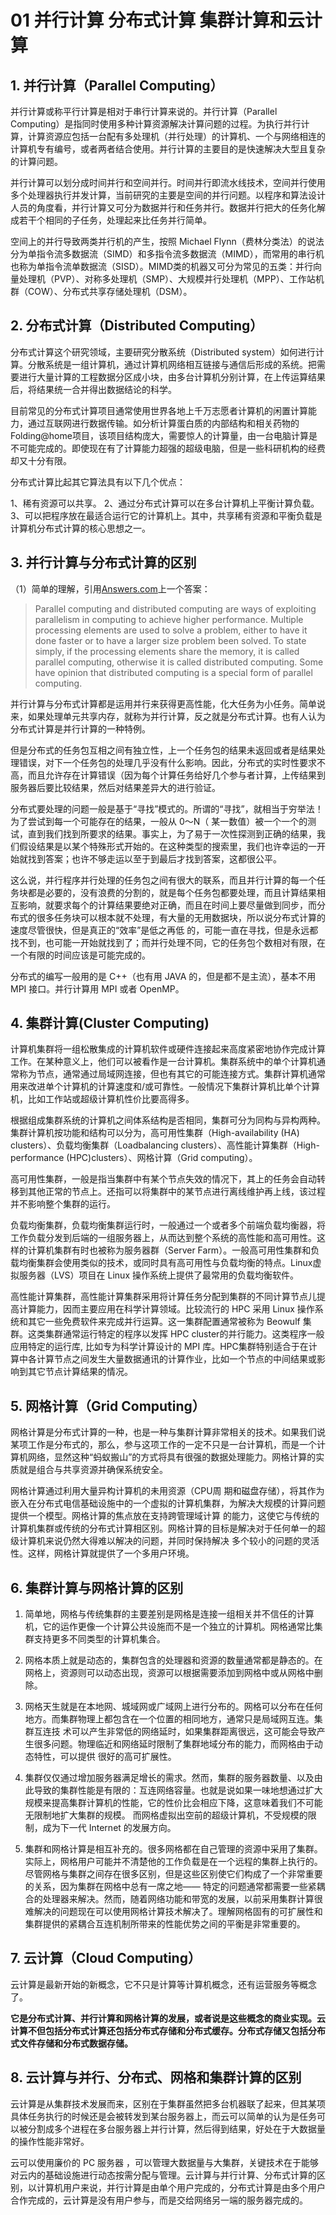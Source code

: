 
# 01 并行计算 分布式计算 集群计算和云计算

## 1. 并行计算（Parallel Computing）　　

并行计算或称平行计算是相对于串行计算来说的。并行计算（Parallel Computing）是指同时使用多种计算资源解决计算问题的过程。为执行并行计算，计算资源应包括一台配有多处理机（并行处理）的计算机、一个与网络相连的计算机专有编号，或者两者结合使用。并行计算的主要目的是快速解决大型且复杂的计算问题。

并行计算可以划分成时间并行和空间并行。时间并行即流水线技术，空间并行使用多个处理器执行并发计算，当前研究的主要是空间的并行问题。以程序和算法设计人员的角度看，并行计算又可分为数据并行和任务并行。数据并行把大的任务化解成若干个相同的子任务，处理起来比任务并行简单。

空间上的并行导致两类并行机的产生，按照 Michael Flynn（费林分类法）的说法分为单指令流多数据流（SIMD）和多指令流多数据流（MIMD），而常用的串行机也称为单指令流单数据流（SISD）。MIMD类的机器又可分为常见的五类：并行向量处理机（PVP）、对称多处理机（SMP）、大规模并行处理机（MPP）、工作站机群（COW）、分布式共享存储处理机（DSM）。



## 2. 分布式计算（Distributed Computing）

分布式计算这个研究领域，主要研究分散系统（Distributed system）如何进行计算。分散系统是一组计算机，通过计算机网络相互链接与通信后形成的系统。把需要进行大量计算的工程数据分区成小块，由多台计算机分别计算，在上传运算结果后，将结果统一合并得出数据结论的科学。

目前常见的分布式计算项目通常使用世界各地上千万志愿者计算机的闲置计算能力，通过互联网进行数据传输。如分析计算蛋白质的内部结构和相关药物的 Folding@home项目，该项目结构庞大，需要惊人的计算量，由一台电脑计算是不可能完成的。即使现在有了计算能力超强的超级电脑，但是一些科研机构的经费却又十分有限。

分布式计算比起其它算法具有以下几个优点：


1、稀有资源可以共享。
2、通过分布式计算可以在多台计算机上平衡计算负载。
3、可以把程序放在最适合运行它的计算机上。其中，共享稀有资源和平衡负载是计算机分布式计算的核心思想之一。



## 3. 并行计算与分布式计算的区别

（1）简单的理解，引用[Answers.com](http://www.answers.com/)上一个答案：

> Parallel computing and distributed computing are ways of exploiting parallelism in computing to achieve higher performance. Multiple processing elements are used to solve a problem, either to have it done faster or to have a larger size problem been solved. To state simply, if the processing elements share the memory, it is called parallel computing, otherwise it is called distributed computing. Some have opinion that distributed computing is a special form of parallel computing.

并行计算与分布式计算都是运用并行来获得更高性能，化大任务为小任务。简单说来，如果处理单元共享内存，就称为并行计算，反之就是分布式计算。也有人认为分布式计算是并行计算的一种特例。

但是分布式的任务包互相之间有独立性，上一个任务包的结果未返回或者是结果处理错误，对下一个任务包的处理几乎没有什么影响。因此，分布式的实时性要求不高，而且允许存在计算错误（因为每个计算任务给好几个参与者计算，上传结果到服务器后要比较结果，然后对结果差异大的进行验证。

分布式要处理的问题一般是基于“寻找”模式的。所谓的“寻找”，就相当于穷举法！为了尝试到每一个可能存在的结果，一般从 0～N（ 某一数值）被一个一个的测试，直到我们找到所要求的结果。事实上，为了易于一次性探测到正确的结果，我们假设结果是以某个特殊形式开始的。在这种类型的搜索里，我们也许幸运的一开始就找到答案；也许不够走运以至于到最后才找到答案，这都很公平。

这么说，并行程序并行处理的任务包之间有很大的联系，而且并行计算的每一个任务块都是必要的，没有浪费的分割的，就是每个任务包都要处理，而且计算结果相互影响，就要求每个的计算结果要绝对正确，而且在时间上要尽量做到同步，而分布式的很多任务块可以根本就不处理，有大量的无用数据块，所以说分布式计算的速度尽管很快，但是真正的“效率”是低之再低 的，可能一直在寻找，但是永远都找不到，也可能一开始就找到了；而并行处理不同，它的任务包个数相对有限，在一个有限的时间应该是可能完成的。

分布式的编写一般用的是 C++（也有用 JAVA 的，但是都不是主流），基本不用 MPI 接口。并行计算用 MPI 或者 OpenMP。



## 4. 集群计算(Cluster Computing)

计算机集群将一组松散集成的计算机软件或硬件连接起来高度紧密地协作完成计算工作。在某种意义上，他们可以被看作是一台计算机。集群系统中的单个计算机通常称为节点，通常通过局域网连接，但也有其它的可能连接方式。集群计算机通常用来改进单个计算机的计算速度和/或可靠性。一般情况下集群计算机比单个计算机，比如工作站或超级计算机性价比要高得多。

根据组成集群系统的计算机之间体系结构是否相同，集群可分为同构与异构两种。集群计算机按功能和结构可以分为，高可用性集群（High-availability (HA) clusters）、负载均衡集群（Loadbalancing clusters）、高性能计算集群（High-performance (HPC)clusters）、网格计算（Grid computing）。

高可用性集群，一般是指当集群中有某个节点失效的情况下，其上的任务会自动转移到其他正常的节点上。还指可以将集群中的某节点进行离线维护再上线，该过程并不影响整个集群的运行。

负载均衡集群，负载均衡集群运行时，一般通过一个或者多个前端负载均衡器，将工作负载分发到后端的一组服务器上，从而达到整个系统的高性能和高可用性。这样的计算机集群有时也被称为服务器群（Server Farm）。一般高可用性集群和负载均衡集群会使用类似的技术，或同时具有高可用性与负载均衡的特点。Linux虚拟服务器（LVS）项目在 Linux 操作系统上提供了最常用的负载均衡软件。


高性能计算集群，高性能计算集群采用将计算任务分配到集群的不同计算节点儿提高计算能力，因而主要应用在科学计算领域。比较流行的 HPC 采用 Linux 操作系统和其它一些免费软件来完成并行运算。这一集群配置通常被称为 Beowulf 集群。这类集群通常运行特定的程序以发挥 HPC cluster的并行能力。这类程序一般应用特定的运行库, 比如专为科学计算设计的 MPI 库。HPC集群特别适合于在计算中各计算节点之间发生大量数据通讯的计算作业，比如一个节点的中间结果或影响到其它节点计算结果的情况。



## 5. 网格计算（Grid Computing）

网格计算是分布式计算的一种，也是一种与集群计算非常相关的技术。如果我们说某项工作是分布式的，那么，参与这项工作的一定不只是一台计算机，而是一个计算机网络，显然这种“蚂蚁搬山”的方式将具有很强的数据处理能力。网格计算的实质就是组合与共享资源并确保系统安全。

网格计算通过利用大量异构计算机的未用资源（CPU周 期和磁盘存储），将其作为嵌入在分布式电信基础设施中的一个虚拟的计算机集群，为解决大规模的计算问题提供一个模型。网格计算的焦点放在支持跨管理域计算 的能力，这使它与传统的计算机集群或传统的分布式计算相区别。网格计算的目标是解决对于任何单一的超级计算机来说仍然大得难以解决的问题，并同时保持解决 多个较小的问题的灵活性。这样，网格计算就提供了一个多用户环境。



## 6. 集群计算与网格计算的区别

1. 简单地，网格与传统集群的主要差别是网格是连接一组相关并不信任的计算机，它的运作更像一个计算公共设施而不是一个独立的计算机。网格通常比集群支持更多不同类型的计算机集合。

1. 网格本质上就是动态的，集群包含的处理器和资源的数量通常都是静态的。在网格上，资源则可以动态出现，资源可以根据需要添加到网格中或从网格中删除。

1. 网格天生就是在本地网、城域网或广域网上进行分布的。网格可以分布在任何地方。而集群物理上都包含在一个位置的相同地方，通常只是局域网互连。集群互连技 术可以产生非常低的网络延时，如果集群距离很远，这可能会导致产生很多问题。物理临近和网络延时限制了集群地域分布的能力，而网格由于动态特性，可以提供 很好的高可扩展性。

1. 集群仅仅通过增加服务器满足增长的需求。然而，集群的服务器数量、以及由此导致的集群性能是有限的：互连网络容量。也就是说如果一味地想通过扩大规模来提高集群计算机的性能，它的性价比会相应下降，这意味着我们不可能无限制地扩大集群的规模。 而网格虚拟出空前的超级计算机，不受规模的限制，成为下一代 Internet 的发展方向。

1. 集群和网格计算是相互补充的。很多网格都在自己管理的资源中采用了集群。实际上，网格用户可能并不清楚他的工作负载是在一个远程的集群上执行的。尽管网格与集群之间存在很多区别，但是这些区别使它们构成了一个非常重要的关系，因为集群在网格中总有一席之地—— 特定的问题通常都需要一些紧耦合的处理器来解决。然而，随着网络功能和带宽的发展，以前采用集群计算很难解决的问题现在可以使用网格计算技术解决了。理解网格固有的可扩展性和集群提供的紧耦合互连机制所带来的性能优势之间的平衡是非常重要的。



## 7. 云计算（Cloud Computing）


云计算是最新开始的新概念，它不只是计算等计算机概念，还有运营服务等概念了。

**它是分布式计算、并行计算和网格计算的发展，或者说是这些概念的商业实现。云计算不但包括分布式计算还包括分布式存储和分布式缓存。分布式存储又包括分布式文件存储和分布式数据存储。**



## 8. 云计算与并行、分布式、网格和集群计算的区别

云计算是从集群技术发展而来，区别在于集群虽然把多台机器联了起来，但其某项具体任务执行的时候还是会被转发到某台服务器上，而云可以简单的认为是任务可以被分割成多个进程在多台服务器上并行计算，然后得到结果，好处在于大数据量的操作性能非常好。

云可以使用廉价的 PC 服务器 ，可以管理大数据量与大集群，关键技术在于能够对云内的基础设施进行动态按需分配与管理。云计算与并行计算、分布式计算的区别，以计算机用户来说，并行计算是由单个用户完成的，分布式计算是由多个用户合作完成的，云计算是没有用户参与，而是交给网络另一端的服务器完成的。
